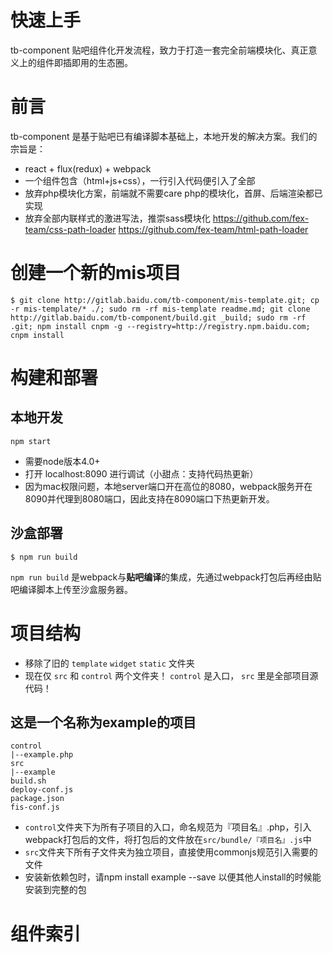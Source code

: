 # 快速上手

tb-component 贴吧组件化开发流程，致力于打造一套完全前端模块化、真正意义上的组件即插即用的生态圈。

# 前言

tb-component 是基于贴吧已有编译脚本基础上，本地开发的解决方案。我们的宗旨是：

- react + flux(redux) + webpack
- 一个组件包含（html+js+css），一行引入代码便引入了全部
- 放弃php模块化方案，前端就不需要care php的模块化，首屏、后端渲染都已实现
- 放弃全部内联样式的激进写法，推崇sass模块化 https://github.com/fex-team/css-path-loader https://github.com/fex-team/html-path-loader

# 创建一个新的mis项目

````
$ git clone http://gitlab.baidu.com/tb-component/mis-template.git; cp -r mis-template/* ./; sudo rm -rf mis-template readme.md; git clone http://gitlab.baidu.com/tb-component/build.git _build; sudo rm -rf .git; npm install cnpm -g --registry=http://registry.npm.baidu.com; cnpm install
````

# 构建和部署

## 本地开发

````
npm start
````

- 需要node版本4.0+
- 打开 localhost:8090 进行调试（小甜点：支持代码热更新）
- 因为mac权限问题，本地server端口开在高位的8080，webpack服务开在8090并代理到8080端口，因此支持在8090端口下热更新开发。

## 沙盒部署

````
$ npm run build
````

`npm run build` 是webpack与**贴吧编译**的集成，先通过webpack打包后再经由贴吧编译脚本上传至沙盒服务器。

# 项目结构

- 移除了旧的 `template` `widget` `static` 文件夹
- 现在仅 `src` 和 `control` 两个文件夹！ `control` 是入口， `src` 里是全部项目源代码！

## 这是一个名称为example的项目

````
control
|--example.php
src
|--example
build.sh
deploy-conf.js
package.json
fis-conf.js
````

- `control`文件夹下为所有子项目的入口，命名规范为『项目名』.php，引入webpack打包后的文件，将打包后的文件放在`src/bundle/『项目名』.js`中
- `src`文件夹下所有子文件夹为独立项目，直接使用commonjs规范引入需要的文件
- 安装新依赖包时，请npm install example --save 以便其他人install的时候能安装到完整的包

# 组件索引